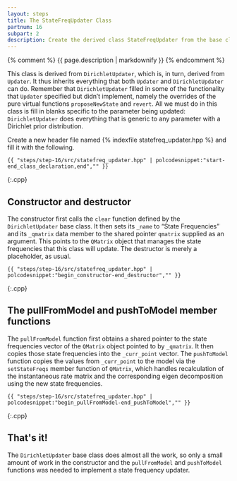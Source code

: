```yaml
---
layout: steps
title: The StateFreqUpdater Class
partnum: 16
subpart: 2
description: Create the derived class StateFreqUpdater from the base class DirichletUpdater. 
---
```

{% comment %}
{{ page.description | markdownify }}
{% endcomment %}

This class is derived from `DirichletUpdater`, which is, in turn, derived from `Updater`. It thus inherits everything that both `Updater` and `DirichletUpdater` can do. Remember that `DirichletUpdater` filled in some of the functionality that `Updater` specified but didn’t implement, namely the overrides of the pure virtual functions `proposeNewState` and `revert`. All we must do in this class is fill in blanks specific to the parameter being updated: `DirichletUpdater` does everything that is generic to any parameter with a Dirichlet prior distribution.

Create a new header file named {% indexfile statefreq_updater.hpp %} and fill it with the following.
~~~~~~
{{ "steps/step-16/src/statefreq_updater.hpp" | polcodesnippet:"start-end_class_declaration,end","" }}
~~~~~~
{:.cpp}

## Constructor and destructor

The constructor first calls the `clear` function defined by the `DirichletUpdater` base class. It then sets its `_name` to “State Frequencies” and its `_qmatrix` data member to the shared pointer `qmatrix` supplied as an argument. This points to the `QMatrix` object that manages the state frequencies that this class will update. The destructor is merely a placeholder, as usual.
~~~~~~
{{ "steps/step-16/src/statefreq_updater.hpp" | polcodesnippet:"begin_constructor-end_destructor","" }}
~~~~~~
{:.cpp}

## The pullFromModel and pushToModel member functions

The `pullFromModel` function first obtains a shared pointer to the state frequencies vector of the `QMatrix` object pointed to by `_qmatrix`. It then copies those state frequencies into the `_curr_point` vector. The `pushToModel` function copies the values from `_curr_point` to the model via the `setStateFreqs` member function of `QMatrix`, which handles recalculation of the instantaneous rate matrix and the corresponding eigen decomposition using the new state frequencies.
~~~~~~
{{ "steps/step-16/src/statefreq_updater.hpp" | polcodesnippet:"begin_pullFromModel-end_pushToModel","" }}
~~~~~~
{:.cpp}

## That's it!

The `DirichletUpdater` base class does almost all the work, so only a small amount of work in the constructor and the `pullFromModel` and `pushToModel` functions was needed to implement a state frequency updater.
